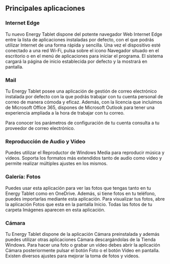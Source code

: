 ﻿## Principales aplicaciones

### Internet Edge

Tu nuevo Energy Tablet dispone del potente navegador Web Internet Edge entre la lista de aplicaciones instaladas por defecto, con el que podrás utilizar Internet de una forma rápida y sencilla.
Una vez el dispositivo esté conectado a una red Wi-Fi, pulsa sobre el icono Navegador situado en el escritorio o en el menú de aplicaciones para iniciar el programa. El sistema cargará la página de inicio establecida por defecto y la mostrará en pantalla.


### Mail

Tu Energy Tablet posee una aplicación de gestión de correo electrónico instalada por defecto con la que podrás trabajar con tu cuenta personal de correo de manera cómoda y eficaz. Además, con la licencia que incluimos de Microsoft Office 365, dispones de Microsoft Outlook para tener una experiencia ampliada a la hora de trabajar con tu correo.

Para conocer los parámetros de configuración de tu cuenta consulta a tu proveedor de correo electrónico.


### Reproducción de Audio y Vídeo

Puedes utilizar el Reproductor de Windows Media  para reproducir música y vídeos. Soporta los formatos más extendidos tanto de audio como video y permite realizar múltiples ajustes en los mismos.


### Galería: Fotos

Puedes usar esta aplicación para ver las fotos que tengas tanto en tu Energy Tablet como en OneDrive. Además, si tiene fotos en tu teléfono, puedes importarlas mediante esta aplicación.
Para visualizar tus fotos, abre la aplicación Fotos que esta en la pantalla Inicio. Todas las fotos de tu carpeta Imágenes aparecen en esta aplicación.


### Cámara

Tu Energy Tablet dispone de la aplicación Cámara preinstalada  y además puedes utilizar otras aplicaciones Cámara descargándolas de la Tienda Windows.
Para hacer una foto o grabar un vídeo debes abrir la aplicación Cámara posteriormente pulsar el botón Foto o el botón Vídeo en pantalla. Existen diversos ajustes para mejorar la toma de fotos y videos.



